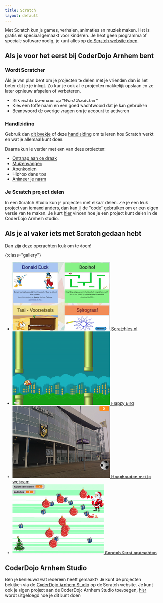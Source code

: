 ```yaml
---
title: Scratch
layout: default
---
```

Met Scratch kun je games, verhalen, animaties en muziek maken. Het is gratis en speciaal gemaakt voor kinderen. Je hebt geen programma of speciale software nodig, je kunt alles op [de Scratch website doen](https://scratch.mit.edu). 

Als je voor het eerst bij CoderDojo Arnhem bent
-----------------------------------------------
### Wordt Scratcher
Als je van plan bent om je projecten te delen met je vrienden dan is het beter dat je je inlogt. Zo kun je ook al je projecten makkelijk opslaan en ze later opnieuw afspelen of verbeteren.

- Klik rechts bovenaan op *"Word Scratcher"*
- Kies een toffe naam en een goed wachtwoord dat je kan gebruiken
- Beantwoord de overige vragen om je account te activeren

### Handleiding
Gebruik dan [dit boekje](http://mmi.tudelft.nl/scratch/Scratch%20boekje%20TU%20Delft.pdf) of deze [handleiding](/static/pdf/Programmeren-met-Scratch.pdf) om te leren hoe Scratch werkt en wat je allemaal kunt doen.

Daarna kun je verder met een van deze projecten: 

- [Ontsnap aan de draak](/static/pdf/Boek_ontsnap-aan-de-draak.pdf)
- [Muizenvangen](/static/pdf/Muizenvangen-kaartenset.pdf)
- [Apenkooien](/static/pdf/Boek_apenkooien.pdf)
- [Hiphop dans tips](/static/pdf/hiphop-dans_tips_kaarten.pdf)
- [Animeer je naam](/static/pdf/animeer-je-naam-kaarten.pdf)

### Je Scratch project delen
In een Scratch Studio kun je projecten met elkaar delen. Zie je een leuk project van iemand anders, dan kan jij de "code" gebruiken om er een eigen versie van te maken. Je kunt [hier](/2016/06/25/scratch-projecten-delen.html) vinden hoe je een project kunt delen in de CoderDojo Arnhem studio.

Als je al vaker iets met Scratch gedaan hebt
--------------------------------------------
Dan zijn deze opdrachten leuk om te doen!

{:class="gallery"}
- [![Scratchles.nl](/static/img/scratchles.png) Scratchles.nl](https://scratchles.nl/)
- [![Bouw Flappy Bird in Scratch](/static/img/flappybird.png)
 Flappy Bird](/2017/09/16/scratch-flappybird.html)
- [![Hooghouden met je webcam](/static/img/scratch-hooghouden.png) Hooghouden met je webcam](/2017/05/20/scratch-hooghouden.html)
- [![Scratch Kerst opdrachten](/static/img/kerstspel-300x228.png) Scratch Kerst opdrachten](/materiaal/scratch-kerst)


CoderDojo Arnhem Studio
-----------------------
Ben je benieuwd wat iedereen heeft gemaakt? Je kunt de projecten bekijken via de [CoderDojo Arnhem Studio](https://scratch.mit.edu/studios/2502768) op de Scratch website. Je kunt ook je eigen project aan de CoderDojo Arnhem Studio toevoegen, [hier](/2016/06/25/scratch-projecten-delen.html) wordt uitgeloegd hoe je dit kunt doen.